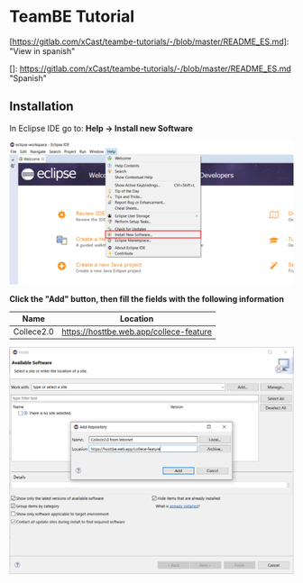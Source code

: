 # TeamBE Tutorial

[https://gitlab.com/xCast/teambe-tutorials/-/blob/master/README_ES.md]:  "View in spanish"

[]: https://gitlab.com/xCast/teambe-tutorials/-/blob/master/README_ES.md	"Spanish"



## Installation

In Eclipse IDE go to:  **Help &rarr; Install new Software**

![](img/help-install-new-software.png)



**Click the "Add" button, then fill the fields with the following information**

| Name       | Location                                |
| ---------- | --------------------------------------- |
| Collece2.0 | https://hosttbe.web.app/collece-feature |




![](img/add-software-source.png)


